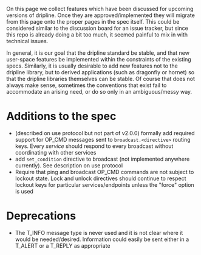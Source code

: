 On this page we collect features which have been discussed for upcoming versions of dripline. Once they are approved/implemented they will migrate from this page onto the proper pages in the spec itself. This could be considered similar to the discussion board for an issue tracker, but since this repo is already doing a bit too much, it seemed painful to mix in with technical issues.

In general, it is our goal that the dripline standard be stable, and that new user-space features be implemented within the constraints of the existing specs. Similarly, it is usually desirable to add new features not to the dripline library, but to derived applications (such as dragonfly or hornet) so that the dripline libraries themselves can be stable. Of course that does not always make sense, sometimes the conventions that exist fail to accommodate an arising need, or do so only in an ambiguous/messy way.

# Additions to the spec

- (described on use protocol but not part of v2.0.0) formally add required support for OP_CMD messages sent to `broadcast.<directive>` routing keys. Every *service* should respond to every broadcast without coordinating with other services  
- add `set_condition` directive to broadcast (not implemented anywhere currently). See description on use protocol
- Require that ping and broadcast OP_CMD commands are not subject to lockout state. Lock and unlock directives should continue to respect lockout keys for particular services/endpoints unless the "force" option is used

# Deprecations

- The T_INFO message type is never used and it is not clear where it would be needed/desired. Information could easily be sent either in a T_ALERT or a T_REPLY as appropriate